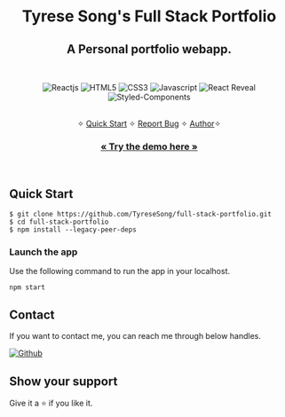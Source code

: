<h1 align="center">Tyrese Song's Full Stack Portfolio</h1> 

<h2 align="center">A Personal portfolio webapp.</h2>

<br />
<p align="center">
    <img src="https://img.shields.io/badge/React-20232A?style=for-the-badge&logo=react&logoColor=61DAFB" alt="Reactjs" />
    <img src="https://img.shields.io/badge/HTML5-E34F26?style=for-the-badge&logo=html5&logoColor=white" alt="HTML5" />
    <img src="https://img.shields.io/badge/CSS3-1572B6?style=for-the-badge&logo=css3&logoColor=white" alt="CSS3" />
    <img src="https://img.shields.io/badge/JavaScript-323330?style=for-the-badge&logo=javascript&logoColor=F7DF1E" alt="Javascript" />
    <img src="https://img.shields.io/badge/React Reveal-FFFFFF?style=for-the-badge&logo=react-reveal&logoColor=000000" alt="React Reveal" />
    <img src="https://img.shields.io/badge/styled--components-DB7093?style=for-the-badge&logo=styled-components&logoColor=white" alt="Styled-Components" />
</p>

<p align="center"> 
    <br />&#10023;
    <a href="#Quick-Start">Quick Start</a>   &#10023;    
    <a href="https://github.com/TyreseSong/portfolio/issues">Report Bug</a>   &#10023;
    <a href="#Contact">Author</a>&#10023;
  </p>
  
  <h3 align="center"><a href="https://inspiring-panda-52a958.netlify.app/"><strong>« Try the demo here »</strong></a></h3>
<br />

## Quick Start

```shell
$ git clone https://github.com/TyreseSong/full-stack-portfolio.git
$ cd full-stack-portfolio
$ npm install --legacy-peer-deps
```

### Launch the app 

Use the following command to run the app in your localhost.

```
npm start
```

## Contact
If you want to contact me, you can reach me through below handles.

<!-- [![linkedin](https://img.shields.io/badge/TyreseSong-0077B5?style=for-the-badge&logo=linkedin&logoColor=white)](https://www.linkedin.com/in/sumitsharma002/) -->
[![Github](https://img.shields.io/badge/TyreseSong-20232A?style=for-the-badge&logo=Github&logoColor=white)](https://github.com/TyreseSong/)

## Show your support

Give it a ⭐️ if you like it.

